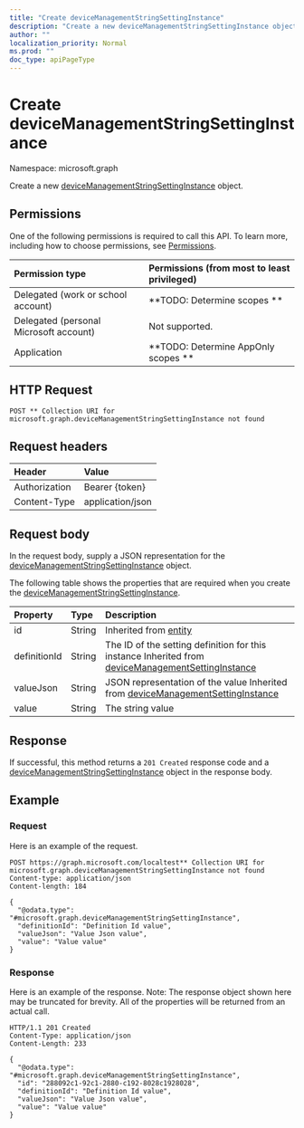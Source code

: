 ```yaml
---
title: "Create deviceManagementStringSettingInstance"
description: "Create a new deviceManagementStringSettingInstance object."
author: ""
localization_priority: Normal
ms.prod: ""
doc_type: apiPageType
---
```


# Create deviceManagementStringSettingInstance

Namespace: microsoft.graph

Create a new [deviceManagementStringSettingInstance](../resources/devicemanagementstringsettinginstance.md) object.

## Permissions
One of the following permissions is required to call this API. To learn more, including how to choose permissions, see [Permissions](/concepts/permissions-reference.md).

|Permission type|Permissions (from most to least privileged)|
|:---|:---|
|Delegated (work or school account)|**TODO: Determine scopes **|
|Delegated (personal Microsoft account)|Not supported.|
|Application|**TODO: Determine AppOnly scopes **|

## HTTP Request
<!-- {
  "blockType": "ignored"
}
-->
``` http
POST ** Collection URI for microsoft.graph.deviceManagementStringSettingInstance not found
```

## Request headers
|Header|Value|
|:---|:---|
|Authorization|Bearer {token}|
|Content-Type|application/json|

## Request body
In the request body, supply a JSON representation for the [deviceManagementStringSettingInstance](../resources/devicemanagementstringsettinginstance.md) object.

The following table shows the properties that are required when you create the [deviceManagementStringSettingInstance](../resources/devicemanagementstringsettinginstance.md).

|Property|Type|Description|
|:---|:---|:---|
|id|String| Inherited from [entity](../resources/entity.md)|
|definitionId|String|The ID of the setting definition for this instance Inherited from [deviceManagementSettingInstance](../resources/devicemanagementsettinginstance.md)|
|valueJson|String|JSON representation of the value Inherited from [deviceManagementSettingInstance](../resources/devicemanagementsettinginstance.md)|
|value|String|The string value|



## Response
If successful, this method returns a `201 Created` response code and a [deviceManagementStringSettingInstance](../resources/devicemanagementstringsettinginstance.md) object in the response body.

## Example

### Request
Here is an example of the request.
<!-- {
  "blockType": "request",
  "name": "create_devicemanagementstringsettinginstance_from_"
}
-->
``` http
POST https://graph.microsoft.com/localtest** Collection URI for microsoft.graph.deviceManagementStringSettingInstance not found
Content-type: application/json
Content-length: 184

{
  "@odata.type": "#microsoft.graph.deviceManagementStringSettingInstance",
  "definitionId": "Definition Id value",
  "valueJson": "Value Json value",
  "value": "Value value"
}
```

### Response
Here is an example of the response. Note: The response object shown here may be truncated for brevity. All of the properties will be returned from an actual call.
<!-- {
  "blockType": "response",
  "truncated": true,
  "@odata.type": "microsoft.graph.devicemanagementstringsettinginstance"
}
-->
``` http
HTTP/1.1 201 Created
Content-Type: application/json
Content-Length: 233

{
  "@odata.type": "#microsoft.graph.deviceManagementStringSettingInstance",
  "id": "288092c1-92c1-2880-c192-8028c1928028",
  "definitionId": "Definition Id value",
  "valueJson": "Value Json value",
  "value": "Value value"
}
```

